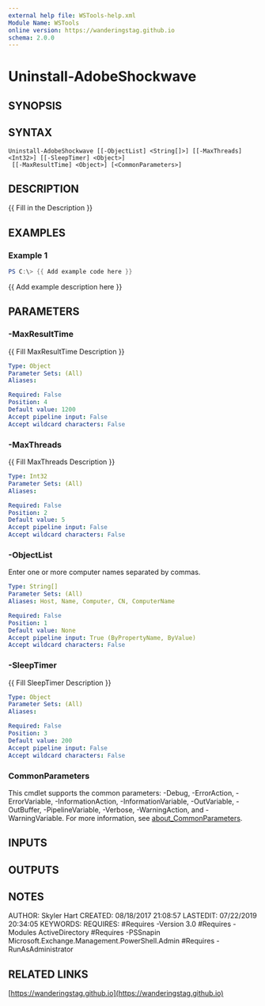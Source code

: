 ```yaml
---
external help file: WSTools-help.xml
Module Name: WSTools
online version: https://wanderingstag.github.io
schema: 2.0.0
---
```


# Uninstall-AdobeShockwave

## SYNOPSIS

## SYNTAX

```
Uninstall-AdobeShockwave [[-ObjectList] <String[]>] [[-MaxThreads] <Int32>] [[-SleepTimer] <Object>]
 [[-MaxResultTime] <Object>] [<CommonParameters>]
```

## DESCRIPTION
{{ Fill in the Description }}

## EXAMPLES

### Example 1
```powershell
PS C:\> {{ Add example code here }}
```

{{ Add example description here }}

## PARAMETERS

### -MaxResultTime
{{ Fill MaxResultTime Description }}

```yaml
Type: Object
Parameter Sets: (All)
Aliases:

Required: False
Position: 4
Default value: 1200
Accept pipeline input: False
Accept wildcard characters: False
```

### -MaxThreads
{{ Fill MaxThreads Description }}

```yaml
Type: Int32
Parameter Sets: (All)
Aliases:

Required: False
Position: 2
Default value: 5
Accept pipeline input: False
Accept wildcard characters: False
```

### -ObjectList
Enter one or more computer names separated by commas.

```yaml
Type: String[]
Parameter Sets: (All)
Aliases: Host, Name, Computer, CN, ComputerName

Required: False
Position: 1
Default value: None
Accept pipeline input: True (ByPropertyName, ByValue)
Accept wildcard characters: False
```

### -SleepTimer
{{ Fill SleepTimer Description }}

```yaml
Type: Object
Parameter Sets: (All)
Aliases:

Required: False
Position: 3
Default value: 200
Accept pipeline input: False
Accept wildcard characters: False
```

### CommonParameters
This cmdlet supports the common parameters: -Debug, -ErrorAction, -ErrorVariable, -InformationAction, -InformationVariable, -OutVariable, -OutBuffer, -PipelineVariable, -Verbose, -WarningAction, and -WarningVariable. For more information, see [about_CommonParameters](http://go.microsoft.com/fwlink/?LinkID=113216).

## INPUTS

## OUTPUTS

## NOTES
AUTHOR: Skyler Hart
CREATED: 08/18/2017 21:08:57
LASTEDIT: 07/22/2019 20:34:05
KEYWORDS:
REQUIRES:
    #Requires -Version 3.0
    #Requires -Modules ActiveDirectory
    #Requires -PSSnapin Microsoft.Exchange.Management.PowerShell.Admin
    #Requires -RunAsAdministrator

## RELATED LINKS

[https://wanderingstag.github.io](https://wanderingstag.github.io)

